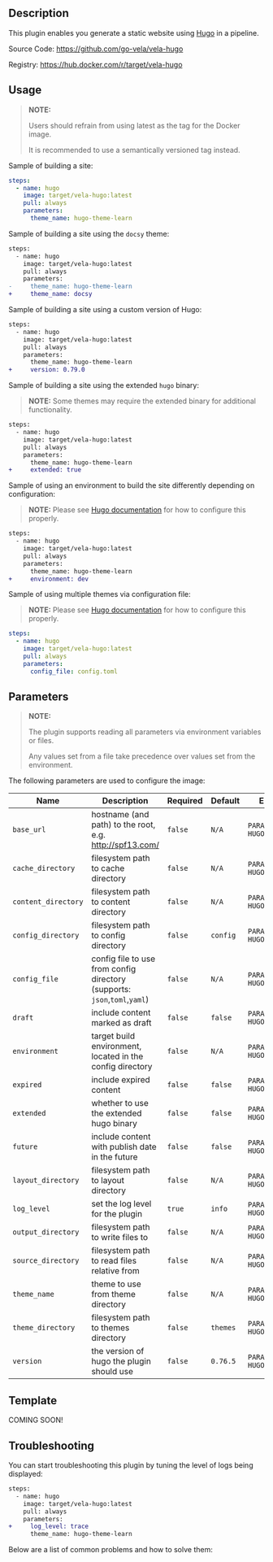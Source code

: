 ## Description

This plugin enables you generate a static website using [Hugo](https://gohugo.io/) in a pipeline.

Source Code: https://github.com/go-vela/vela-hugo

Registry: https://hub.docker.com/r/target/vela-hugo

## Usage

> **NOTE:**
>
> Users should refrain from using latest as the tag for the Docker image.
>
> It is recommended to use a semantically versioned tag instead.

Sample of building a site:

```yaml
steps:
  - name: hugo
    image: target/vela-hugo:latest
    pull: always
    parameters:
      theme_name: hugo-theme-learn
```

Sample of building a site using the `docsy` theme:

```diff
steps:
  - name: hugo
    image: target/vela-hugo:latest
    pull: always
    parameters:
-     theme_name: hugo-theme-learn
+     theme_name: docsy
```

Sample of building a site using a custom version of Hugo:

```diff
steps:
  - name: hugo
    image: target/vela-hugo:latest
    pull: always
    parameters:
      theme_name: hugo-theme-learn
+     version: 0.79.0
```

Sample of building a site using the extended `hugo` binary:

> **NOTE:** Some themes may require the extended binary for additional functionality.

```diff
steps:
  - name: hugo
    image: target/vela-hugo:latest
    pull: always
    parameters:
      theme_name: hugo-theme-learn
+     extended: true
```

Sample of using an environment to build the site differently depending on configuration:

> **NOTE:** Please see [Hugo documentation](https://gohugo.io/getting-started/configuration/) for how to configure this properly.

```diff
steps:
  - name: hugo
    image: target/vela-hugo:latest
    pull: always
    parameters:
      theme_name: hugo-theme-learn
+     environment: dev
```

Sample of using multiple themes via configuration file:

> **NOTE:** Please see [Hugo documentation](https://gohugo.io/hugo-modules/theme-components/#readout) for how to configure this properly.

```yaml
steps:
  - name: hugo
    image: target/vela-hugo:latest
    pull: always
    parameters:
      config_file: config.toml
```

## Parameters

> **NOTE:**
>
> The plugin supports reading all parameters via environment variables or files.
>
> Any values set from a file take precedence over values set from the environment.

The following parameters are used to configure the image:

| Name                | Description                                                               | Required | Default  | Environment Variables                                     |
| ------------------- | ------------------------------------------------------------------------- | -------- | -------- | --------------------------------------------------------- |
| `base_url`          | hostname (and path) to the root, e.g. http://spf13.com/                   | `false`  | `N/A`    | `PARAMETER_BASE_URL`<br>`HUGO_BASE_URL`                   |
| `cache_directory`   | filesystem path to cache directory                                        | `false`  | `N/A`    | `PARAMETER_CACHE_DIRECTORY`<br>`HUGO_CACHE_DIRECTORY`     |
| `content_directory` | filesystem path to content directory                                      | `false`  | `N/A`    | `PARAMETER_CONTENT_DIRECTORY`<br>`HUGO_CONTENT_DIRECTORY` |
| `config_directory`  | filesystem path to config directory                                       | `false`  | `config` | `PARAMETER_CONFIG_DIRECTORY`<br>`HUGO_CONFIG_DIRECTORY`   |
| `config_file`       | config file to use from config directory (supports: `json`,`toml`,`yaml`) | `false`  | `N/A`    | `PARAMETER_CONFIG_FILE`<br>`HUGO_CONFIG_FILE`             |
| `draft`             | include content marked as draft                                           | `false`  | `false`  | `PARAMETER_DRAFT`<br>`HUGO_DRAFT`                         |
| `environment`       | target build environment, located in the config directory                 | `false`  | `N/A`    | `PARAMETER_ENVIRONMENT`<br>`HUGO_ENVIRONMENT`             |
| `expired`           | include expired content                                                   | `false`  | `false`  | `PARAMETER_EXPIRED`<br>`HUGO_EXPIRED`                     |
| `extended`          | whether to use the extended hugo binary                                   | `false`  | `false`  | `PARAMETER_EXTENDED`<br>`HUGO_EXTENDED`                   |
| `future`            | include content with publish date in the future                           | `false`  | `false`  | `PARAMETER_FUTURE`<br>`HUGO_FUTURE`                       |
| `layout_directory`  | filesystem path to layout directory                                       | `false`  | `N/A`    | `PARAMETER_LAYOUT_DIRECTORY`<br>`HUGO_LAYOUT_DIRECTORY`   |
| `log_level`         | set the log level for the plugin                                          | `true`   | `info`   | `PARAMETER_LOG_LEVEL`<br>`HUGO_LOG_LEVEL`                 |
| `output_directory`  | filesystem path to write files to                                         | `false`  | `N/A`    | `PARAMETER_OUTPUT_DIRECTORY`<br>`HUGO_OUTPUT_DIRECTORY`   |
| `source_directory`  | filesystem path to read files relative from                               | `false`  | `N/A`    | `PARAMETER_SOURCE_DIRECTORY`<br>`HUGO_SOURCE_DIRECTORY`   |
| `theme_name`        | theme to use from theme directory                                         | `false`  | `N/A`    | `PARAMETER_THEME_NAME`<br>`HUGO_THEME_NAME`               |
| `theme_directory`   | filesystem path to themes directory                                       | `false`  | `themes` | `PARAMETER_THEME_DIRECTORY`<br>`HUGO_THEME_DIRECTORY`     |
| `version`           | the version of hugo the plugin should use                                 | `false`  | `0.76.5` | `PARAMETER_VERSION`<br>`HUGO_VERSION`                     |

## Template

COMING SOON!

## Troubleshooting

You can start troubleshooting this plugin by tuning the level of logs being displayed:

```diff
steps:
  - name: hugo
    image: target/vela-hugo:latest
    pull: always
    parameters:
+     log_level: trace
      theme_name: hugo-theme-learn
```

Below are a list of common problems and how to solve them:
